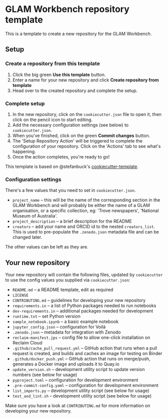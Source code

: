 # GLAM Workbench repository template

This is a template to create a new repository for the GLAM Workbench. 

## Setup

### Create a repository from this template

1. Click the big green **Use this template** button.
2. Enter a name for your new repository and click **Create repository from template**
3. Head over to the created repository and complete the setup.

### Complete setup

1. In the new repository, click on the `cookiecutter.json` file to open it, then click on the pencil icon to start editing.
2. Add the necessary configuration settings (see below) to `cookiecutter.json`.
3. When you've finished, click on the green **Commit changes** button.
4. The 'Setup Repository Action' will be triggered to complete the configuration of your repository. Click on the 'Actions' tab to see what's happening.
5. Once the action completes, you're ready to go!

This template is based on @stefanbuck's [cookiecutter-template](https://github.com/stefanbuck/cookiecutter-template).

### Configuration settings

There's a few values that you need to set in `cookiecutter.json`.

* `project_name` – this will be the name of the corresponding section in the GLAM Workbench and will probably be either the name of a GLAM organisation, or a specific collection, eg: 'Trove newspapers', 'National Museum of Australia'.
* `project_description` – a brief description for the README
* `creators` – add your name and ORCID id to the nested `creators_list`. This is used to pre-populate the `.zenodo.json` metadata file and can be changed later.

The other values can be left as they are.

## Your new repository

Your new repository will contain the following files, updated by `cookiecutter` to use the config values you supplied via `cookiecutter.json`:

* `README.md` – a README template, edit as required
* `LICENSE`
* `CONTRIBUTING.md` – guidelines for developing your new repository
* `requirements.in` – a list of Python packages needed to run notebooks
* `dev-requirements.in` – additional packages needed for development
* `runtime.txt` – set Python version
* `sample_notebook.ipynb` – a basic example notebook
* `jupyter_config.json` – configuration for Voilá
* `.zenodo.json` – metadata for integration with Zenodo
* `reclaim-manifest.jps` – config file to allow one-click installation on Reclaim Cloud
* `.github/cache_pull_request.yml` – GitHub action that runs when a pull request is created, and builds and caches an image for testing on Binder
* `.github/docker_push.yml` – GitHub action that runs on merge/push, generates a Docker image and uploads it to Quay.io
* `update_version.sh` – development utility script to update version numbers (see below for usage)
* `pyproject.toml` – configuration for development environment
* `.pre-commit-config.yaml` – configuration for development environment
* `list_imports.py` – development utility script (see below for usage)
* `test_and_lint.sh` – development utility script (see below for usage)

Make sure you have a look at `CONTRIBUTING.md` for more information on developing your new repository.

